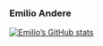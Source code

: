 ### Emilio Andere

[![Emilio’s GitHub stats](https://github-readme-stats.vercel.app/api?username=technoabsurdist)](https://github.com/anuraghazra/github-readme-stats)
